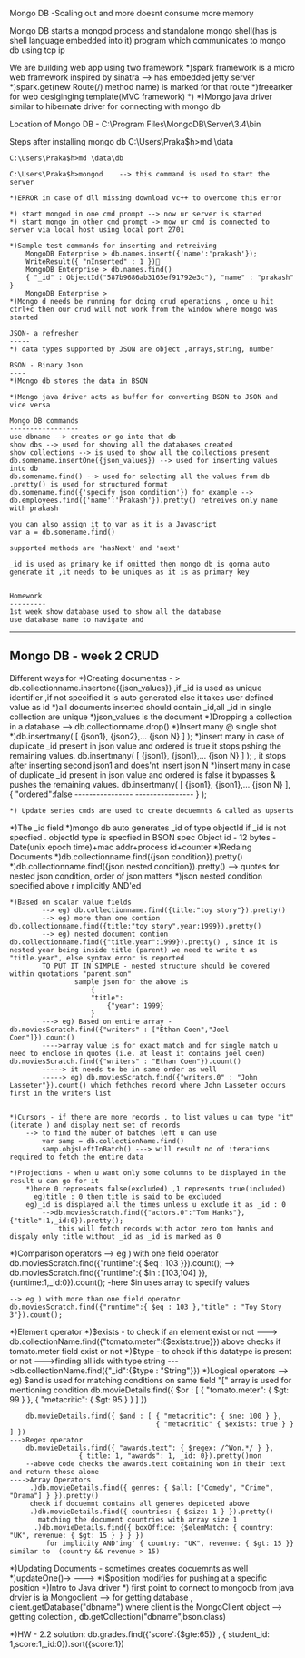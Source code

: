 Mongo DB -Scaling out and more doesnt consume more memory

Mongo DB starts a mongod process and standalone mongo shell(has js shell language embedded into it) program which communicates to mongo db using tcp ip

We are building web app using two framework
	*)spark framework is a micro web framework inspired by sinatra --> has embedded jetty server
		*)spark.get(new Route(/) method name) is marked for that route
	*)freearker for web desiginging template(MVC framework)
		*)
	*)Mongo java driver similar to hibernate driver for connecting with mongo db
	
Location of Mongo DB - C:\Program Files\MongoDB\Server\3.4\bin

Steps after installing mongo db
	C:\Users\Praka$h>md \data

	C:\Users\Praka$h>md \data\db

	C:\Users\Praka$h>mongod    --> this command is used to start the server
	
	*)ERROR in case of dll missing download vc++ to overcome this error
	
	*) start mongod in one cmd prompt --> now ur server is started 
	*) start mongo in other cmd prompt -> mow ur cmd is connected to server via local host using local port 2701
	
	*)Sample test commands for inserting and retreiving 
		MongoDB Enterprise > db.names.insert({'name':'prakash'});
		WriteResult({ "nInserted" : 1 })
		MongoDB Enterprise > db.names.find()
		{ "_id" : ObjectId("587b9686ab3165ef91792e3c"), "name" : "prakash" }
		MongoDB Enterprise >
	*)Mongo d needs be running for doing crud operations , once u hit ctrl+c then our crud will not work from the window where mongo was started
	
	JSON- a refresher
	-----
	*) data types supported by JSON are object ,arrays,string, number 
	
	BSON - Binary Json
	----
	*)Mongo db stores the data in BSON
	
	*)Mongo java driver acts as buffer for converting BSON to JSON and vice versa
	
	Mongo DB commands
	-----------------
	use dbname --> creates or go into that db 
	show dbs --> used for showing all the databases created
	show collections --> is used to show all the collections present
	db.somename.insertOne({json_values}) --> used for inserting values into db
	db.somename.find() --> used for selecting all the values from db .pretty() is used for structured format
	db.somename.find({'specify json condition'}) for example --> db.employees.find({'name':'Prakash'}).pretty() retreives only name with prakash
	
	you can also assign it to var as it is a Javascript
	var a = db.somename.find()
	
	supported methods are 'hasNext' and 'next'
	
	_id is used as primary ke if omitted then mongo db is gonna auto generate it ,it needs to be uniques as it is as primary key

	
	Homework 
	---------
	1st week show database used to show all the database 
	use database name to navigate and 
-------------------------------------------------------------------------------------------------------------------------------
Mongo DB - week 2
CRUD
------
Different ways for 
*)Creating documentss - > db.collectionname.insertone({json_values}) ,if _id is used as unique identifier ,if not specified it is auto generated else it takes user defined value as id
*)all documents inserted should contain _id,all _id in single collection are unique
*)json_values is the document 
*)Dropping a collection in a database --> db.collectionname.drop()
*)Insert many @ single shot
	*)db.insertmany(
		[	{json1},
			{json2},...
			{json N}
		]
	);
	*)insert many in case of duplicate _id present in json value and ordered is true it stops pshing the remaining values.
	db.insertmany(
		[	{json1},
			{json1},...
			{json N}
		]
	);  , it stops after inserting second json1 and does'nt insert json N
	*)insert many in case of duplicate _id present in json value and ordered is false it bypasses & pushes the remaining values.
	db.insertmany(
		[	{json1},
			{json1},...
			{json N}
		],
		{
			"ordered":false
			----------------
			----------------
		}
	); 
	
	*) Update series cmds are used to create docuemnts & called as upserts
	
*)The _id field
	*)mongo db auto generates _id of type objectId if _id is not specfied . objectId type is specfied in BSON spec
		Object id - 12 bytes - Date(unix epoch time)+mac addr+process id+counter
*)Redaing Documents
	*)db.collectionname.find({json condition}).pretty()
	*)db.collectionname.find({json nested condition}).pretty() --> quotes for nested json condition, order of json matters
		*)json nested condition specified above r implicitly AND'ed
		
		
	*)Based on scalar value fields 
			--> eg) db.collectionname.find({title:"toy story"}).pretty()
			--> eg) more than one contion  db.collectionname.find({title:"toy story",year:1999}).pretty()
			--> eg) nested document contion  db.collectionname.find({"title.year":1999}).pretty() , since it is nested year being inside title (parent) we need to write t as "title.year", else syntax error is reported
			TO PUT IT IN SIMPLE - nested structure should be covered within quotations "parent.son"
					sample json for the above is 
						{
						"title":
							{"year": 1999}
						}
			---> eg) Based on entire array - db.moviesScratch.find({"writers" : ["Ethan Coen","Joel Coen"]}).count()
			---->array value is for exact match and for single match u need to enclose in quotes (i.e. at least it contains joel coen) db.moviesScratch.find({"writers" : "Ethan Coen"}).count()
			-----> it needs to be in same order as well
			-----> eg) db.moviesScratch.find({"writers.0" : "John Lasseter"}).count() which fethches record where John Lasseter occurs first in the writers list 
			
			
	*)Cursors - if there are more records , to list values u can type "it" (iterate ) and display next set of records 
		--> to find the nuber of batches left u can use
			var samp = db.collectionName.find()
			samp.objsLeftInBatch() ---> will result no of iterations required to fetch the entire data
		
	*)Projections - when u want only some columns to be displayed in the result u can go for it 
		*)here 0 represents false(excluded) ,1 represents true(included)
		  eg)title : 0 then title is said to be excluded
		eg)_id is displayed all the times unless u exclude it as _id : 0
			-->db.moviesScratch.find({"actors.0":"Tom Hanks"},{"title":1,_id:0}).pretty();
				this will fetch records with actor zero tom hanks and dispaly only title without _id as _id is marked as 0
				
*)Comparison operators
	--> eg ) with one field operator db.moviesScratch.find({"runtime":{ $eq : 103 }}).count();
	--> db.moviesScratch.find({"runtime":{ $in : [103,104] }},{runtime:1,_id:0}).count(); -here $in uses array to specify values

	--> eg ) with more than one field operator db.moviesScratch.find({"runtime":{ $eq : 103 },"title" : "Toy Story 3"}).count();
*)Element operator
	*)$exists - to check if an element exist or not
	---> db.collectionName.find({"tomato.meter":{$exists:true}})
		above checks if tomato.meter field exist or not
	*)$type - to check if this datatype is present or not
	--->finding all ids with type string 
	--->db.collectionName.find({"_id":{$type : "String"}})
*)Logical operators 
	--> eg) $and is used for matching conditions on same field
	"[" array is used for mentioning condition
		db.movieDetails.find({ $or : [ { "tomato.meter": { $gt: 99 } },
                               { "metacritic": { $gt: 95 } } ] })


		db.movieDetails.find({ $and : [ { "metacritic": { $ne: 100 } },
										{ "metacritic" { $exists: true } } ] })
	--->Regex operator 
		db.movieDetails.find({ "awards.text": { $regex: /^Won.*/ } },
                     { title: 1, "awards": 1, _id: 0}).pretty()mon
		--above code checks the awards.text containing won in their text and return those alone
	---->Array Operators
	     .)db.movieDetails.find({ genres: { $all: ["Comedy", "Crime", "Drama"] } }).pretty()
		 check if docuemnt contains all generes depiceted above
		 .)db.movieDetails.find({ countries: { $size: 1 } }).pretty()
		   matching the document countries with array size 1
		  .)db.movieDetails.find({ boxOffice: {$elemMatch: { country: "UK", revenue: { $gt: 15 } } } })
		     for implicity AND'ing' { country: "UK", revenue: { $gt: 15 }} similar to  (country && revenue > 15)
			 
*)Updating Documents - sometimes creates docuemnts as well
	*)updateOne()->
		--->
	*)$position modifies for pushing at a specific position
*)Intro to Java driver 
	*) first point to connect to mongodb from java drvier is ia Mongoclient
		--> for getting database , client.getDatabase("dbname") where client is the MongoClient object
		--> getting colection , db.getCollection("dbname",bson.class)
		
*)HW - 2.2 
 solution: db.grades.find({'score':{$gte:65}} , { student_id: 1,score:1,_id:0}).sort({score:1})

